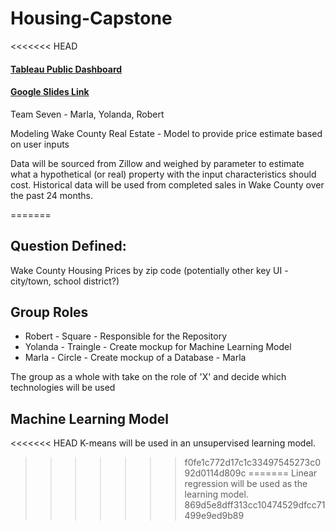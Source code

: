 # Housing-Capstone

<<<<<<< HEAD

#### [Tableau Public Dashboard](https://public.tableau.com/app/profile/robert.goldman6612/viz/HousingCapstonev1/PPSFbyZIP) <br>

#### [Google Slides Link](https://docs.google.com/presentation/d/10USQNb0KSiE5zFjwAf4Sc2X2k86vipconO21IdbKrnU/edit?usp=sharing) <br>

Team Seven - Marla, Yolanda, Robert<br>

Modeling Wake County Real Estate - Model to provide price estimate based on user inputs<br>

Data will be sourced from Zillow and weighed by parameter to estimate what a hypothetical (or real) property with the input characteristics should cost.  Historical data will be used from completed sales in Wake County over the past 24 months.<br>









=======
## Question Defined:
Wake County Housing Prices by zip code (potentially other key UI - city/town, school district?)

## Group Roles
- Robert - Square - Responsible for the Repository
- Yolanda - Traingle - Create mockup for Machine Learning Model
- Marla - Circle - Create mockup of a Database - Marla

The group as a whole with take on the role of 'X' and decide which technologies will be used

## Machine Learning Model

<<<<<<< HEAD
K-means will be used in an unsupervised learning model. 
>>>>>>> f0fe1c772d17c1c33497545273c092d0114d809c
=======
Linear regression will be used as the learning model. 
>>>>>>> 869d5e8dff313cc10474529dfcc71499e9ed9b89

